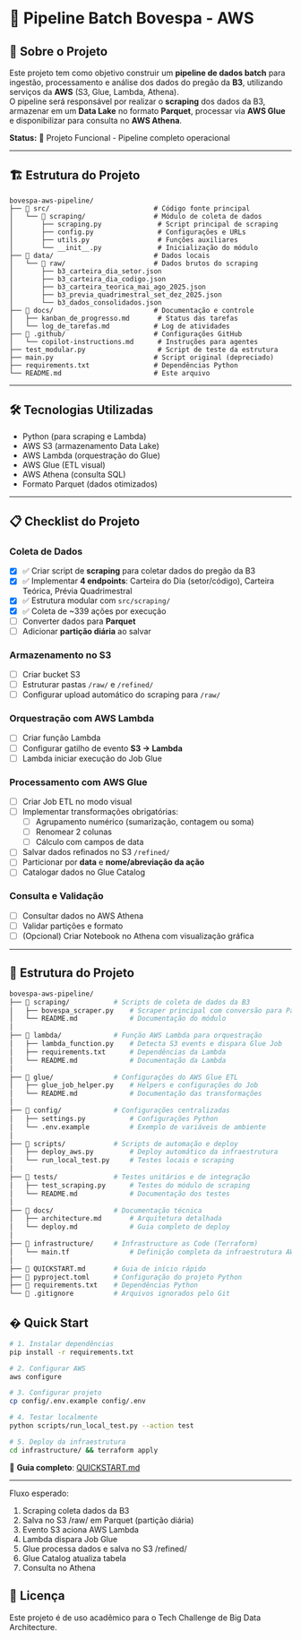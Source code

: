 # 🚀 Pipeline Batch Bovespa - AWS

## 📜 Sobre o Projeto
Este projeto tem como objetivo construir um **pipeline de dados batch** para ingestão, processamento e análise dos dados do pregão da **B3**, utilizando serviços da **AWS** (S3, Glue, Lambda, Athena).  
O pipeline será responsável por realizar o **scraping** dos dados da B3, armazenar em um **Data Lake** no formato **Parquet**, processar via **AWS Glue** e disponibilizar para consulta no **AWS Athena**.

**Status:** 🎉 Projeto Funcional - Pipeline completo operacional

---

## 🏗️ Estrutura do Projeto

```
bovespa-aws-pipeline/
├── 📁 src/                          # Código fonte principal
│   └── 📁 scraping/                 # Módulo de coleta de dados
│       ├── scraping.py              # Script principal de scraping
│       ├── config.py                # Configurações e URLs
│       ├── utils.py                 # Funções auxiliares
│       └── __init__.py              # Inicialização do módulo
├── 📁 data/                         # Dados locais
│   └── 📁 raw/                      # Dados brutos do scraping
│       ├── b3_carteira_dia_setor.json
│       ├── b3_carteira_dia_codigo.json
│       ├── b3_carteira_teorica_mai_ago_2025.json
│       ├── b3_previa_quadrimestral_set_dez_2025.json
│       └── b3_dados_consolidados.json
├── 📁 docs/                         # Documentação e controle
│   ├── kanban_de_progresso.md       # Status das tarefas
│   └── log_de_tarefas.md           # Log de atividades
├── 📁 .github/                      # Configurações GitHub
│   └── copilot-instructions.md      # Instruções para agentes
├── test_modular.py                  # Script de teste da estrutura
├── main.py                         # Script original (depreciado)
├── requirements.txt                # Dependências Python
└── README.md                       # Este arquivo
```

---

## 🛠 Tecnologias Utilizadas
- Python (para scraping e Lambda)
- AWS S3 (armazenamento Data Lake)
- AWS Lambda (orquestração do Glue)
- AWS Glue (ETL visual)
- AWS Athena (consulta SQL)
- Formato Parquet (dados otimizados)

---

## 📋 Checklist do Projeto

### **Coleta de Dados**
- [x] ✅ Criar script de **scraping** para coletar dados do pregão da B3
- [x] ✅ Implementar **4 endpoints**: Carteira do Dia (setor/código), Carteira Teórica, Prévia Quadrimestral
- [x] ✅ Estrutura modular com `src/scraping/`
- [x] ✅ Coleta de ~339 ações por execução
- [ ] Converter dados para **Parquet**
- [ ] Adicionar **partição diária** ao salvar

### **Armazenamento no S3**
- [ ] Criar bucket S3
- [ ] Estruturar pastas `/raw/` e `/refined/`
- [ ] Configurar upload automático do scraping para `/raw/`

### **Orquestração com AWS Lambda**
- [ ] Criar função Lambda
- [ ] Configurar gatilho de evento **S3 → Lambda**
- [ ] Lambda iniciar execução do Job Glue

### **Processamento com AWS Glue**
- [ ] Criar Job ETL no modo visual
- [ ] Implementar transformações obrigatórias:
  - [ ] Agrupamento numérico (sumarização, contagem ou soma)
  - [ ] Renomear 2 colunas
  - [ ] Cálculo com campos de data
- [ ] Salvar dados refinados no S3 `/refined/`
- [ ] Particionar por **data** e **nome/abreviação da ação**
- [ ] Catalogar dados no Glue Catalog

### **Consulta e Validação**
- [ ] Consultar dados no AWS Athena
- [ ] Validar partições e formato
- [ ] (Opcional) Criar Notebook no Athena com visualização gráfica

---

## 📂 Estrutura do Projeto
```bash
bovespa-aws-pipeline/
├── 📁 scraping/           # Scripts de coleta de dados da B3
│   ├── bovespa_scraper.py    # Scraper principal com conversão para Parquet
│   └── README.md             # Documentação do módulo
│
├── 📁 lambda/             # Função AWS Lambda para orquestração
│   ├── lambda_function.py    # Detecta S3 events e dispara Glue Job
│   ├── requirements.txt      # Dependências da Lambda
│   └── README.md             # Documentação da Lambda
│
├── 📁 glue/               # Configurações do AWS Glue ETL
│   ├── glue_job_helper.py    # Helpers e configurações do Job
│   └── README.md             # Documentação das transformações
│
├── 📁 config/             # Configurações centralizadas
│   ├── settings.py           # Configurações Python
│   └── .env.example          # Exemplo de variáveis de ambiente
│
├── 📁 scripts/            # Scripts de automação e deploy
│   ├── deploy_aws.py         # Deploy automático da infraestrutura
│   └── run_local_test.py     # Testes locais e scraping
│
├── 📁 tests/              # Testes unitários e de integração
│   ├── test_scraping.py      # Testes do módulo de scraping
│   └── README.md             # Documentação dos testes
│
├── 📁 docs/               # Documentação técnica
│   ├── architecture.md       # Arquitetura detalhada
│   └── deploy.md             # Guia completo de deploy
│
├── 📁 infrastructure/     # Infrastructure as Code (Terraform)
│   └── main.tf               # Definição completa da infraestrutura AWS
│
├── 📄 QUICKSTART.md       # Guia de início rápido
├── 📄 pyproject.toml      # Configuração do projeto Python
├── 📄 requirements.txt    # Dependências Python
└── 📄 .gitignore          # Arquivos ignorados pelo Git
```
## � Quick Start

```bash
# 1. Instalar dependências
pip install -r requirements.txt

# 2. Configurar AWS
aws configure

# 3. Configurar projeto
cp config/.env.example config/.env

# 4. Testar localmente
python scripts/run_local_test.py --action test

# 5. Deploy da infraestrutura
cd infrastructure/ && terraform apply
```

📖 **Guia completo**: [QUICKSTART.md](QUICKSTART.md)

---
Fluxo esperado:
1. Scraping coleta dados da B3
2. Salva no S3 /raw/ em Parquet (partição diária)
3. Evento S3 aciona AWS Lambda
4. Lambda dispara Job Glue
5. Glue processa dados e salva no S3 /refined/
6. Glue Catalog atualiza tabela
7. Consulta no Athena

## 📜 Licença
Este projeto é de uso acadêmico para o Tech Challenge de Big Data Architecture.